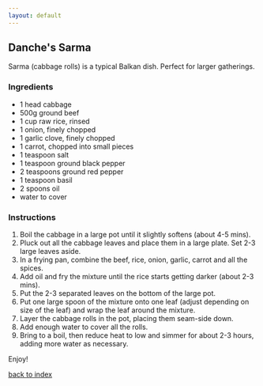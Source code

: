 ```yaml
---
layout: default
---
```


## Danche's Sarma

Sarma (cabbage rolls) is a typical Balkan dish. Perfect for larger gatherings.

### Ingredients
- 1 head cabbage
- 500g ground beef
- 1 cup raw rice, rinsed
- 1 onion, finely chopped  
- 1 garlic clove, finely chopped
- 1 carrot, chopped into small pieces
- 1 teaspoon salt
- 1 teaspoon ground black pepper
- 2 teaspoons ground red pepper
- 1 teaspoon basil
- 2 spoons oil
- water to cover

### Instructions
1. Boil the cabbage in a large pot until it slightly softens (about 4-5 mins). 
2. Pluck out all the cabbage leaves and place them in a large plate. Set 2-3 large leaves aside.
3. In a frying pan, combine the beef, rice, onion, garlic, carrot and all the spices.
4. Add oil and fry the mixture until the rice starts getting darker (about 2-3 mins).
5. Put the 2-3 separated leaves on the bottom of the large pot.
6. Put one large spoon of the mixture onto one leaf (adjust depending on size of the leaf) and wrap the leaf around the mixture.
7. Layer the cabbage rolls in the pot, placing them seam-side down.
8. Add enough water to cover all the rolls.
9. Bring to a boil, then reduce heat to low and simmer for about 2-3 hours, adding more water as necessary.

Enjoy!

<!--
Keep this link to return to the index
-->
[back to index](../)